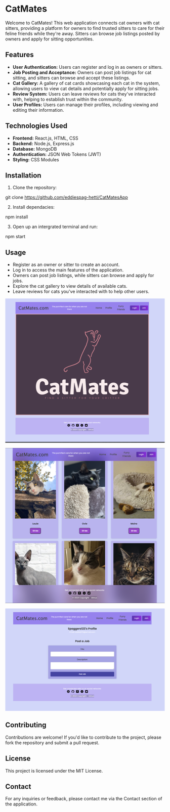 # CatMates

Welcome to CatMates! This web application connects cat owners with cat sitters, providing a platform for owners to find trusted sitters to care for their feline friends while they're away. Sitters can browse job listings posted by owners and apply for sitting opportunities.

## Features

- **User Authentication:** Users can register and log in as owners or sitters.
- **Job Posting and Acceptance:** Owners can post job listings for cat sitting, and sitters can browse and accept these listings.
- **Cat Gallery:** A gallery of cat cards showcasing each cat in the system, allowing users to view cat details and potentially apply for sitting jobs.
- **Review System:** Users can leave reviews for cats they've interacted with, helping to establish trust within the community.
- **User Profiles:** Users can manage their profiles, including viewing and editing their information.

## Technologies Used

- **Frontend:** React.js, HTML, CSS
- **Backend:** Node.js, Express.js
- **Database:** MongoDB
- **Authentication:** JSON Web Tokens (JWT)
- **Styling:** CSS Modules

## Installation

1. Clone the repository:

git clone https://github.com/eddiespag-hetti/CatMatesApp

2. Install dependacies: 

npm install

3. Open up an intergrated terminal and run: 

npm start

## Usage

 - Register as an owner or sitter to create an account.
- Log in to access the main features of the application.
- Owners can post job listings, while sitters can browse and apply for jobs.
- Explore the cat gallery to view details of available cats.
- Leave reviews for cats you've interacted with to help other users.



![Screenshot of Homepage](/client/public/img/landingpage.png)

![Screenshot of Furry Friends gallery](/client/public/img/furryfriends.png)

![Screenshot of Profile](/client/public/img/profile.png)



## Contributing
Contributions are welcome! If you'd like to contribute to the project, please fork the repository and submit a pull request.

## License

This project is licensed under the MIT License.

## Contact

For any inquiries or feedback, please contact me via the Contact section of the application. 

